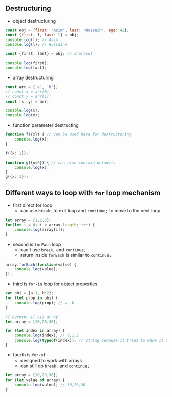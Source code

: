 ## Destructuring
- object destructuring
```js
const obj = {first: 'Asim', last: 'Hussain', age: 42};
const {first: f, last: l} = obj;
console.log(f); // Asim
console.log(l); // Hussaine

const {first, last} = obj; // shortcut

console.log(first);
console.log(last);
```

- array destructuring
```js
const arr = ['a', 'b'];
// const x = arr[0];
// const y = arr[1];
const [x, y] = arr;

console.log(x);
console.log(y);
```

- function parameter destructing
```js
function f({x}) { // can be used here for destructuring
    console.log(x);
}

f({x: 1});

function g({x=0}) { // can also contain defaults
    console.log(x);
}
g({x: 1});
```

## Different ways to loop with `for` loop mechanism
- first direct for loop
  - can use `break;` to exit loop and `continue;` to move to the next loop
```js
let array = [1,2,3];
for(let i = 0; i < array.length; i++) {
    console.log(array[i]);
}
```

- second is `forEach` loop
    - can't use `break;` and `continue;`
    - return inside `forEach` is similar to `continue;`
```js
array.forEach(function(value) {
    console.log(value);
});
```

- third is `for-in` loop for object properties
```js
var obj = {a:1, b:2};
for (let prop in obj) {
    console.log(prop); // a, b
}

// however if via array
let array = [10,20,30];

for (let index in array) {
    console.log(index); // 0,1,2
    console.log(typeof(index)); // string because it tries to make it an "object" with key-value
}
```

- fourth is `for-of`
    - designed to work with arrays
    - can still do `break;` and `continue;`
```js
let array = [10,20,30];
for (let value of array) {
    console.log(value); // 10,20,30
}
```